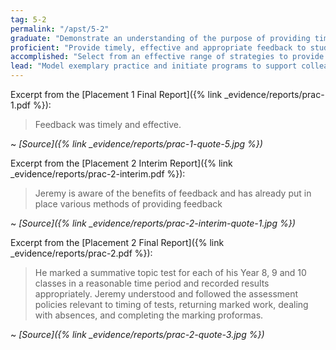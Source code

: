 ```yaml
---
tag: 5-2
permalink: "/apst/5-2"
graduate: "Demonstrate an understanding of the purpose of providing timely and appropriate feedback to students about their learning."
proficient: "Provide timely, effective and appropriate feedback to students about their achievement relative to their learning goals." 
accomplished: "Select from an effective range of strategies to provide targeted feedback based on informed and timely judgements of each student’s current needs in order to progress learning."
lead: "Model exemplary practice and initiate programs to support colleagues in applying a range of timely, effective and appropriate feedback strategies."
---
```

Excerpt from the [Placement 1 Final Report]({% link _evidence/reports/prac-1.pdf %}):

> Feedback was timely and effective.

~ *[Source]({% link _evidence/reports/prac-1-quote-5.jpg %})*

Excerpt from the [Placement 2 Interim Report]({% link _evidence/reports/prac-2-interim.pdf %}):

> Jeremy is aware of the benefits of feedback and has already put in place various methods of providing feedback

~ *[Source]({% link _evidence/reports/prac-2-interim-quote-1.jpg %})*

Excerpt from the [Placement 2 Final Report]({% link _evidence/reports/prac-2.pdf %}):

> He marked a summative topic test for each of his Year 8, 9 and 10 classes in a reasonable time period and recorded results appropriately. Jeremy understood and followed the assessment policies relevant to timing of tests, returning marked work, dealing with absences, and completing the marking proformas.

~ *[Source]({% link _evidence/reports/prac-2-quote-3.jpg %})*